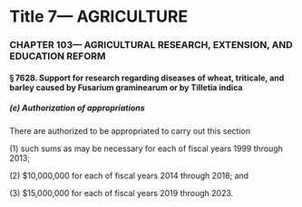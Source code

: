 
# Title 7— AGRICULTURE
### CHAPTER 103— AGRICULTURAL RESEARCH, EXTENSION, AND EDUCATION REFORM
#### § 7628. Support for research regarding diseases of wheat, triticale, and barley caused by Fusarium graminearum or by Tilletia indica
##### (e) Authorization of appropriations

There are authorized to be appropriated to carry out this section

(1) such sums as may be necessary for each of fiscal years 1999 through 2013;

(2) $10,000,000 for each of fiscal years 2014 through 2018; and

(3) $15,000,000 for each of fiscal years 2019 through 2023.
